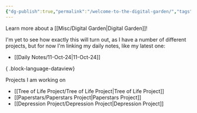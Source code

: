```yaml
---
{"dg-publish":true,"permalink":"/welcome-to-the-digital-garden/","tags":["gardenEntry"]}
---
```


Learn more about a [[Misc/Digital Garden\|Digital Garden]]!

I'm yet to see how exactly this will turn out, as I have a number of different projects, but for now I'm linking my daily notes, like my latest one: 

- [[Daily Notes/11-Oct-24\|11-Oct-24]]

{ .block-language-dataview}

Projects I am working on
- [[Tree of Life Project/Tree of Life Project\|Tree of Life Project]]
- [[Paperstars/Paperstars Project\|Paperstars Project]]
- [[Depression Project/Depression Project\|Depression Project]]


